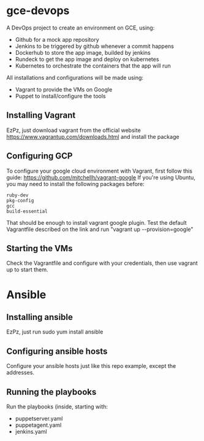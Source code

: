 # gce-devops
A DevOps project to create an environment on GCE, using:
- Github for a mock app repository
- Jenkins to be triggered by github whenever a commit happens
- Dockerhub to store the app image, builded by jenkins
- Rundeck to get the app image and deploy on kubernetes
- Kubernetes to orchestrate the containers that the app will run

All installations and configurations will be made using:
- Vagrant to provide the VMs on Google
- Puppet to install/configure the tools

## Installing Vagrant
EzPz, just download vagrant from the official website https://www.vagrantup.com/downloads.html and install the package

## Configuring GCP
To configure your google cloud environment with Vagrant, first follow this guide: https://github.com/mitchellh/vagrant-google
If you're using Ubuntu, you may need to install the following packages before:

    ruby-dev
    pkg-config
    gcc
    build-essential

That should be enough to install vagrant google plugin.
Test the default Vagrantfile described on the link and run "vagrant up --provision=google"

## Starting the VMs
Check the Vagrantfile and configure with your credentials, then use vagrant up to start them.

# Ansible
## Installing ansible
EzPz, just run sudo yum install ansible

## Configuring ansible hosts
Configure your ansible hosts just like this repo example, except the addresses.

## Running the playbooks
Run the playbooks (inside, starting with:
- puppetserver.yaml
- puppetagent.yaml
- jenkins.yaml


